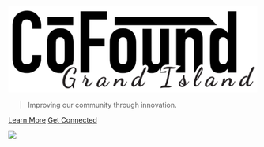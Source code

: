 <!-- _coverpage.md -->

![logo](_media/logo.png ":size=400")

> Improving our community through innovation.

[Learn More](/README)
[Get Connected](/getConnected)

<!-- background image -->

![](_media/bg.png)
